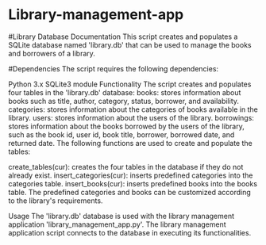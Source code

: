 # Library-management-app
#Library Database Documentation
This script creates and populates a SQLite database named 'library.db' that can be used to manage the books and borrowers of a library.

#Dependencies
The script requires the following dependencies:

Python 3.x
SQLite3 module
Functionality
The script creates and populates four tables in the 'library.db' database:
books: stores information about books such as title, author, category, status, borrower, and availability.
categories: stores information about the categories of books available in the library.
users: stores information about the users of the library.
borrowings: stores information about the books borrowed by the users of the library, such as the book id, user id, book title, borrower, borrowed date, and returned date.
The following functions are used to create and populate the tables:

create_tables(cur): creates the four tables in the database if they do not already exist.
insert_categories(cur): inserts predefined categories into the categories table.
insert_books(cur): inserts predefined books into the books table.
The predefined categories and books can be customized according to the library's requirements.

Usage
The 'library.db' database is used with the library management application 'library_management_app.py'. The library management application script 
connects to the database in executing its functionalities.
